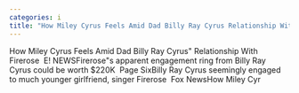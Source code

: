 ```yaml
---
categories: i
title: "How Miley Cyrus Feels Amid Dad Billy Ray Cyrus Relationship With Firerose  E NEWS"
---
```

How Miley Cyrus Feels Amid Dad Billy Ray Cyrus" Relationship With Firerose&nbsp;&nbsp;E! NEWSFirerose"s apparent engagement ring from Billy Ray Cyrus could be worth $220K&nbsp;&nbsp;Page SixBilly Ray Cyrus seemingly engaged to much younger girlfriend, singer Firerose&nbsp;&nbsp;Fox NewsHow Miley Cyr